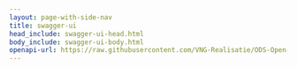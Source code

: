 ```yaml
---
layout: page-with-side-nav
title: swagger-ui
head_include: swagger-ui-head.html
body_include: swagger-ui-body.html
openapi-url: https://raw.githubusercontent.com/VNG-Realisatie/ODS-Open-Raadsinformatie/master/specificatie/genereervariant/openapi.yaml
---
```

<div id="swagger-ui"></div>
